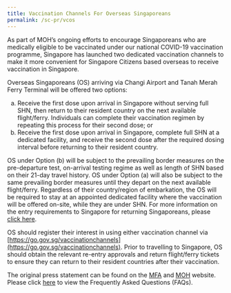 ```yaml
---
title: Vaccination Channels For Overseas Singaporeans
permalink: /sc-pr/vcos
---
```

As part of MOH’s ongoing efforts to encourage Singaporeans who are medically eligible to be vaccinated under our national COVID-19 vaccination programme, Singapore has launched two dedicated vaccination channels to make it more convenient for Singapore Citizens based overseas to receive vaccination in Singapore.

Overseas Singaporeans (OS) arriving via Changi Airport and Tanah Merah Ferry Terminal will be offered two options:

<ul style="list-style-type:lower-alpha">
<li>Receive the first dose upon arrival in Singapore without serving full SHN, then return to their resident country on the next available flight/ferry. Individuals can complete their vaccination regimen by repeating this process for their second dose; or</li>
<li>Receive the first dose upon arrival in Singapore, complete full SHN at a dedicated facility, and receive the second dose after the required dosing interval before returning to their resident country.</li>
	</ul>

OS under Option (b) will be subject to the prevailing border measures on the pre-departure test, on-arrival testing regime as well as length of SHN based on their 21-day travel history. OS under Option (a) will also be subject to the same prevailing border measures until they depart on the next available flight/ferry. Regardless of their country/region of embarkation, the OS will be required to stay at an appointed dedicated facility where the vaccination will be offered on-site, while they are under SHN. For more information on the entry requirements to Singapore for returning Singaporeans, please [click here](/sc-pr/requirements-and-process).

OS should register their interest in using either vaccination channel via [https://go.gov.sg/vaccinationchannels](https://go.gov.sg/vaccinationchannels). Prior to travelling to Singapore, OS should obtain the relevant re-entry approvals and return flight/ferry tickets to ensure they can return to their resident countries after their vaccination.

The original press statement can be found on the [MFA](https://www.mfa.gov.sg/Newsroom/Press-Statements-Transcripts-and-Photos/2021/09/20210911-COVID-19-Vaccination-Channels-for-Overseas-Singaporeans) and [MOH](https://www.moh.gov.sg/news-highlights/details/covid-19-vaccination-channels-for-overseas-singaporeans_11Sep2021) website. Please click [here]() to view the Frequently Asked Questions (FAQs).